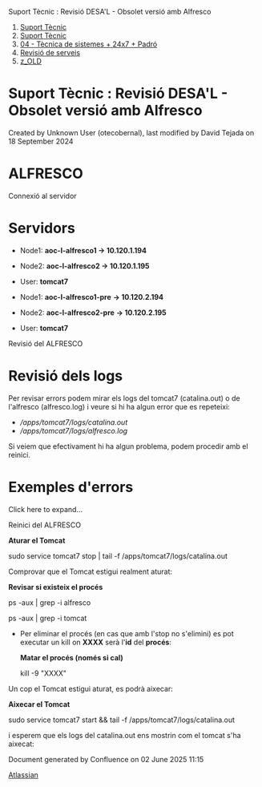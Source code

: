 Suport Tècnic : Revisió DESA'L - Obsolet versió amb Alfresco  

1.  [Suport Tècnic](index.html)
2.  [Suport Tècnic](13893782.html)
3.  [04 - Tècnica de sistemes + 24x7 + Padró](26313202.html)
4.  [Revisió de serveis](36340340.html)
5.  [z\_OLD](z_OLD_118554699.html)

Suport Tècnic : Revisió DESA'L - Obsolet versió amb Alfresco
============================================================

Created by Unknown User (otecobernal), last modified by David Tejada on 18 September 2024

ALFRESCO
========

Connexió al servidor

Servidors 
==========

*   Node1: **aoc-l-alfresco1 → 10.120.1.194**
    
*   Node2: **aoc-l-alfresco2 → 10.120.1.195**
*   User: **tomcat7**

*   Node1: **aoc-l-alfresco1-pre** **→ **10.120.2.194****
    
*   Node2: **aoc-l-alfresco2-pre** **→ **10.120.2.195****
*   User: **tomcat7**

Revisió del ALFRESCO

Revisió dels logs
=================

Per revisar errors podem mirar els logs del tomcat7 (catalina.out) o de l'alfresco (alfresco.log) i veure si hi ha algun error que es repeteixi:

*   _/apps/tomcat7/logs/catalina.out_
*   _/apps/tomcat7/logs/alfresco.log_

Si veiem que efectivament hi ha algun problema, podem procedir amb el reinici.

  

Exemples d'errors
=================

Click here to expand...

  

  

Reinici del ALFRESCO

  

**Aturar el Tomcat**

sudo service tomcat7 stop | tail -f /apps/tomcat7/logs/catalina.out

  

Comprovar que el Tomcat estigui realment aturat:

**Revisar si existeix el procés**

ps -aux | grep -i alfresco

ps -aux | grep -i tomcat

  

*   Per eliminar el procés (en cas que amb l'stop no s'elimini) es pot executar un kill on **XXXX** serà l'**id** del **procés**:
    
    **Matar el procés (només si cal)**
    
    kill -9 "XXXX"
    

  

Un cop el Tomcat estigui aturat, es podrà aixecar:

**Aixecar el Tomcat**

sudo service tomcat7 start && tail -f /apps/tomcat7/logs/catalina.out

i esperem que els logs del catalina.out ens mostrin com el tomcat s'ha aixecat:

  

  

  

  

  

Document generated by Confluence on 02 June 2025 11:15

[Atlassian](http://www.atlassian.com/)